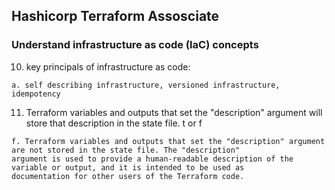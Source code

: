 ## Hashicorp Terraform Assosciate 

### Understand infrastructure as code (IaC) concepts

10. key principals of infrastructure as code: 
```
a. self describing infrastructure, versioned infrastructure, idempotency
```

11. Terraform variables and outputs that set the "description" argument will store that description in the state file. t or f 
```
f. Terraform variables and outputs that set the "description" argument are not stored in the state file. The "description"
argument is used to provide a human-readable description of the variable or output, and it is intended to be used as
documentation for other users of the Terraform code.
```

